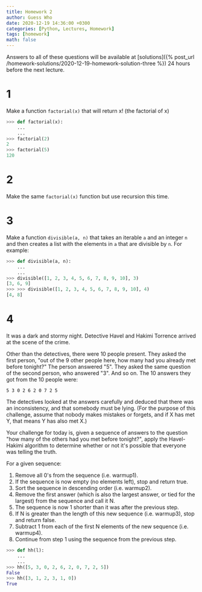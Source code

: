 ```yaml
---
title: Homework 2
author: Guess Who
date: 2020-12-19 14:36:00 +0300
categories: [Python, Lectures, Homework]
tags: [homework]
math: false
---
```


Answers to all of these questions will be available at [solutions]({% post_url /homework-solutions/2020-12-19-homework-solution-three %}) 24 hours before the next lecture.

# 1

Make a function `factorial(x)` that will return x! (the factorial of x)

```python
>>> def factorial(x):
    ...
    ...
>>> factorial(2)
2
>>> factorial(5)
120
```

# 2

Make the same `factorial(x)` function but use recursion this time.

# 3

Make a function `divisible(a, n)` that takes an iterable `a` and an integer `n` and then creates a list with the elements in `a` that are divisible by `n`. For example:

```python
>>> def divisible(a, n):
    ...
    ...
>>> divisible([1, 2, 3, 4, 5, 6, 7, 8, 9, 10], 3)
[3, 6, 9]
>>> >>> divisible([1, 2, 3, 4, 5, 6, 7, 8, 9, 10], 4)
[4, 8]
```

# 4

It was a dark and stormy night. Detective Havel and Hakimi Torrence arrived at the scene of the crime.

Other than the detectives, there were 10 people present. They asked the first person, "out of the 9 other people here, how many had you already met before tonight?" The person answered "5". They asked the same question of the second person, who answered "3". And so on. The 10 answers they got from the 10 people were:

```
5 3 0 2 6 2 0 7 2 5
```

The detectives looked at the answers carefully and deduced that there was an inconsistency, and that somebody must be lying. (For the purpose of this challenge, assume that nobody makes mistakes or forgets, and if X has met Y, that means Y has also met X.)

Your challenge for today is, given a sequence of answers to the question "how many of the others had you met before tonight?", apply the Havel-Hakimi algorithm to determine whether or not it's possible that everyone was telling the truth.

For a given sequence:
1. Remove all 0's from the sequence (i.e. warmup1).
2. If the sequence is now empty (no elements left), stop and return true.
3. Sort the sequence in descending order (i.e. warmup2).
4. Remove the first answer (which is also the largest answer, or tied for the largest) from the sequence and call it N.
5. The sequence is now 1 shorter than it was after the previous step.
6. If N is greater than the length of this new sequence (i.e. warmup3), stop and return false.
7. Subtract 1 from each of the first N elements of the new sequence (i.e. warmup4).
8. Continue from step 1 using the sequence from the previous step.

```python
>>> def hh(l):
    ...
    ...
>>> hh([5, 3, 0, 2, 6, 2, 0, 7, 2, 5])
False
>>> hh([3, 1, 2, 3, 1, 0])
True
```




